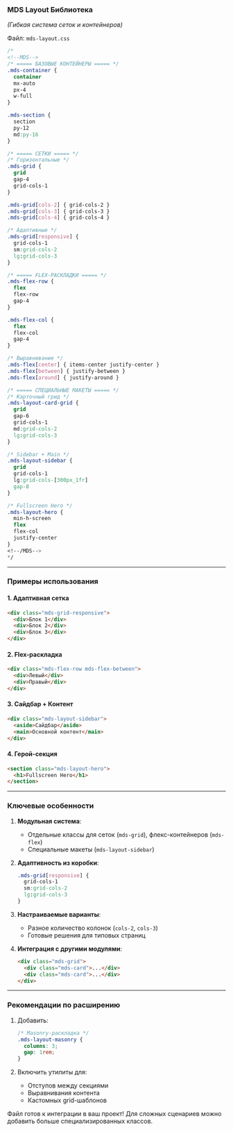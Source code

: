 ### **MDS Layout Библиотека**  
*(Гибкая система сеток и контейнеров)*  

Файл: `mds-layout.css`  

```css
/*
<!--MDS-->
/* ===== БАЗОВЫЕ КОНТЕЙНЕРЫ ===== */
.mds-container {
  container
  mx-auto
  px-4
  w-full
}

.mds-section {
  section
  py-12
  md:py-16
}

/* ===== СЕТКИ ===== */
/* Горизонтальные */
.mds-grid {
  grid
  gap-4
  grid-cols-1
}

.mds-grid[cols-2] { grid-cols-2 }
.mds-grid[cols-3] { grid-cols-3 }
.mds-grid[cols-4] { grid-cols-4 }

/* Адаптивные */
.mds-grid[responsive] {
  grid-cols-1 
  sm:grid-cols-2 
  lg:grid-cols-3
}

/* ===== FLEX-РАСКЛАДКИ ===== */
.mds-flex-row {
  flex
  flex-row
  gap-4
}

.mds-flex-col {
  flex
  flex-col
  gap-4
}

/* Выравнивание */
.mds-flex[center] { items-center justify-center }
.mds-flex[between] { justify-between }
.mds-flex[around] { justify-around }

/* ===== СПЕЦИАЛЬНЫЕ МАКЕТЫ ===== */
/* Карточный грид */
.mds-layout-card-grid {
  grid
  gap-6
  grid-cols-1
  md:grid-cols-2
  lg:grid-cols-3
}

/* Sidebar + Main */
.mds-layout-sidebar {
  grid
  grid-cols-1
  lg:grid-cols-[300px_1fr]
  gap-8
}

/* Fullscreen Hero */
.mds-layout-hero {
  min-h-screen
  flex
  flex-col
  justify-center
}
<!--/MDS-->
*/
```

---

### **Примеры использования**  

#### **1. Адаптивная сетка**  
```html
<div class="mds-grid-responsive">
  <div>Блок 1</div>
  <div>Блок 2</div>
  <div>Блок 3</div>
</div>
```

#### **2. Flex-раскладка**  
```html
<div class="mds-flex-row mds-flex-between">
  <div>Левый</div>
  <div>Правый</div>
</div>
```

#### **3. Сайдбар + Контент**  
```html
<div class="mds-layout-sidebar">
  <aside>Сайдбар</aside>
  <main>Основной контент</main>
</div>
```

#### **4. Герой-секция**  
```html
<section class="mds-layout-hero">
  <h1>Fullscreen Hero</h1>
</section>
```

---

### **Ключевые особенности**  

1. **Модульная система**:  
   - Отдельные классы для сеток (`mds-grid`), флекс-контейнеров (`mds-flex`)  
   - Специальные макеты (`mds-layout-sidebar`)  

2. **Адаптивность из коробки**:  
   ```css
   .mds-grid[responsive] {
     grid-cols-1 
     sm:grid-cols-2 
     lg:grid-cols-3
   }
   ```

3. **Настраиваемые варианты**:  
   - Разное количество колонок (`cols-2`, `cols-3`)  
   - Готовые решения для типовых страниц  

4. **Интеграция с другими модулями**:  
   ```html
   <div class="mds-grid">
     <div class="mds-card">...</div>
     <div class="mds-card">...</div>
   </div>
   ```

---

### **Рекомендации по расширению**  
1. Добавить:  
   ```css
   /* Masonry-раскладка */
   .mds-layout-masonry {
     columns: 3;
     gap: 1rem;
   }
   ```

2. Включить утилиты для:  
   - Отступов между секциями  
   - Выравнивания контента  
   - Кастомных grid-шаблонов  

Файл готов к интеграции в ваш проект! Для сложных сценариев можно добавить больше специализированных классов.
